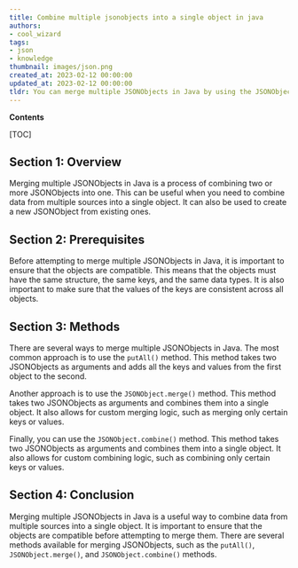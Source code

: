 ```yaml
---
title: Combine multiple jsonobjects into a single object in java
authors:
- cool_wizard
tags:
- json
- knowledge
thumbnail: images/json.png
created_at: 2023-02-12 00:00:00
updated_at: 2023-02-12 00:00:00
tldr: You can merge multiple JSONObjects in Java by using the JSONObject.merge() method.
---
```


**Contents**

[TOC]

## Section 1: Overview

Merging multiple JSONObjects in Java is a process of combining two or more JSONObjects into one. This can be useful when you need to combine data from multiple sources into a single object. It can also be used to create a new JSONObject from existing ones.

## Section 2: Prerequisites

Before attempting to merge multiple JSONObjects in Java, it is important to ensure that the objects are compatible. This means that the objects must have the same structure, the same keys, and the same data types. It is also important to make sure that the values of the keys are consistent across all objects.

## Section 3: Methods

There are several ways to merge multiple JSONObjects in Java. The most common approach is to use the `putAll()` method. This method takes two JSONObjects as arguments and adds all the keys and values from the first object to the second.

Another approach is to use the `JSONObject.merge()` method. This method takes two JSONObjects as arguments and combines them into a single object. It also allows for custom merging logic, such as merging only certain keys or values.

Finally, you can use the `JSONObject.combine()` method. This method takes two JSONObjects as arguments and combines them into a single object. It also allows for custom combining logic, such as combining only certain keys or values.

## Section 4: Conclusion

Merging multiple JSONObjects in Java is a useful way to combine data from multiple sources into a single object. It is important to ensure that the objects are compatible before attempting to merge them. There are several methods available for merging JSONObjects, such as the `putAll()`, `JSONObject.merge()`, and `JSONObject.combine()` methods.
